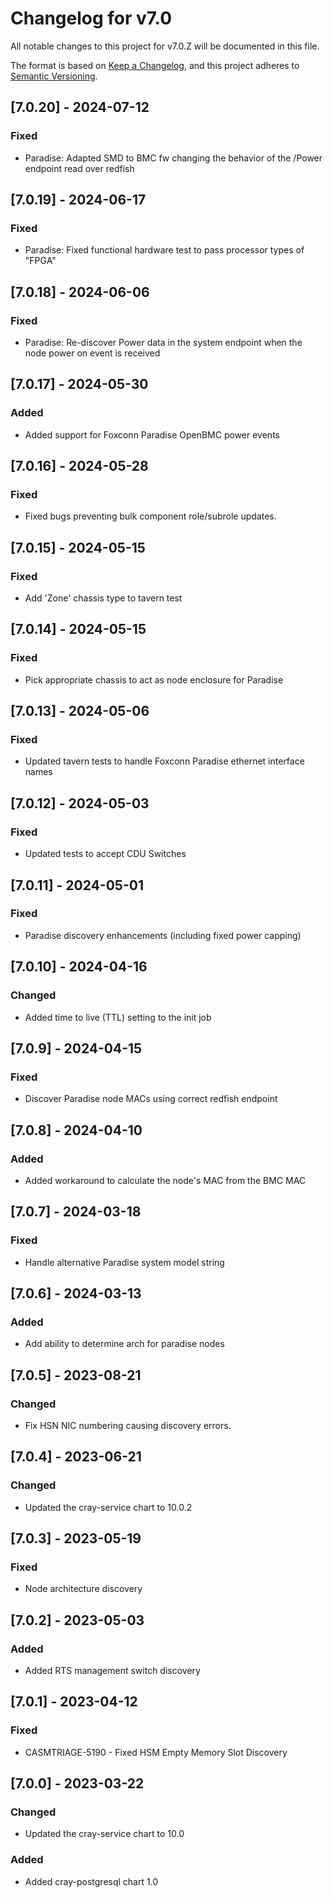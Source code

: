 # Changelog for v7.0

All notable changes to this project for v7.0.Z will be documented in this file.

The format is based on [Keep a Changelog](https://keepachangelog.com/en/1.0.0/),
and this project adheres to [Semantic Versioning](https://semver.org/spec/v2.0.0.html).

## [7.0.20] - 2024-07-12

### Fixed

- Paradise: Adapted SMD to BMC fw changing the behavior of the /Power endpoint read over redfish

## [7.0.19] - 2024-06-17

### Fixed

- Paradise: Fixed functional hardware test to pass processor types of "FPGA"

## [7.0.18] - 2024-06-06

### Fixed

- Paradise: Re-discover Power data in the system endpoint when the node power on event is received

## [7.0.17] - 2024-05-30

### Added

- Added support for Foxconn Paradise OpenBMC power events

## [7.0.16] - 2024-05-28

### Fixed

- Fixed bugs preventing bulk component role/subrole updates.

## [7.0.15] - 2024-05-15

### Fixed

- Add 'Zone' chassis type to tavern test

## [7.0.14] - 2024-05-15

### Fixed

- Pick appropriate chassis to act as node enclosure for Paradise

## [7.0.13] - 2024-05-06

### Fixed

- Updated tavern tests to handle Foxconn Paradise ethernet interface names

## [7.0.12] - 2024-05-03

### Fixed

- Updated tests to accept CDU Switches

## [7.0.11] - 2024-05-01

### Fixed

- Paradise discovery enhancements (including fixed power capping)

## [7.0.10] - 2024-04-16

### Changed

- Added time to live (TTL) setting to the init job

## [7.0.9] - 2024-04-15

### Fixed

- Discover Paradise node MACs using correct redfish endpoint

## [7.0.8] - 2024-04-10

### Added

- Added workaround to calculate the node's MAC from the BMC MAC

## [7.0.7] - 2024-03-18

### Fixed

- Handle alternative Paradise system model string

## [7.0.6] - 2024-03-13

### Added

- Add ability to determine arch for paradise nodes

## [7.0.5] - 2023-08-21

### Changed

- Fix HSN NIC numbering causing discovery errors.

## [7.0.4] - 2023-06-21

### Changed

- Updated the cray-service chart to 10.0.2

## [7.0.3] - 2023-05-19

### Fixed

- Node architecture discovery

## [7.0.2] - 2023-05-03

### Added
- Added RTS management switch discovery

## [7.0.1] - 2023-04-12

### Fixed
- CASMTRIAGE-5190 - Fixed HSM Empty Memory Slot Discovery

## [7.0.0] - 2023-03-22

### Changed
- Updated the cray-service chart to 10.0

### Added
- Added cray-postgresql chart 1.0
